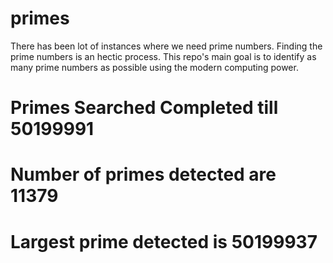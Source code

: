 # primes
There has been lot of instances where we need prime numbers. Finding the prime numbers is an hectic process. This repo's main goal is to identify as many prime numbers as possible using the modern computing power.

# Primes Searched Completed till 50199991
# Number of primes detected are 11379
# Largest prime detected is 50199937
